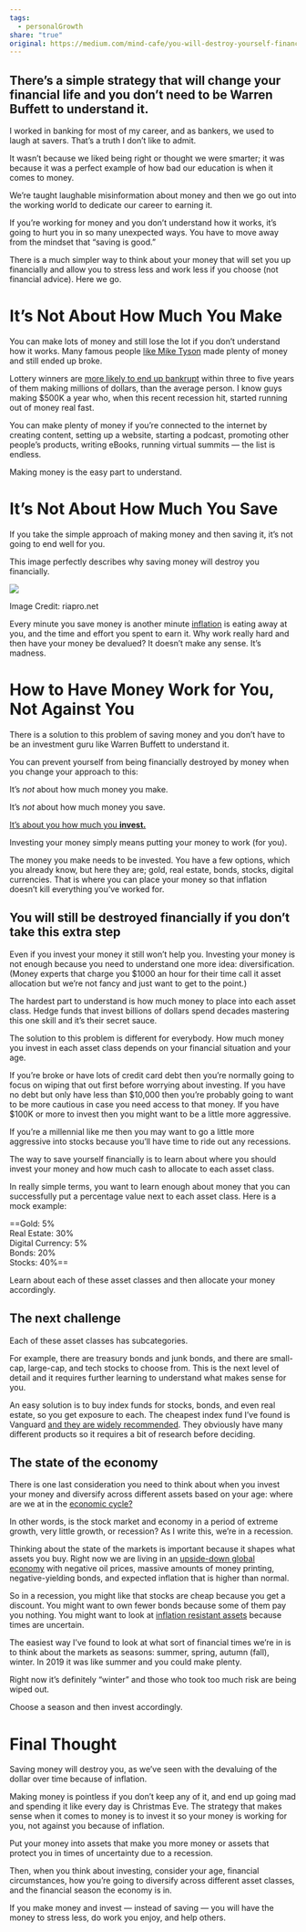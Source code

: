```yaml
---
tags:
  - personalGrowth
share: "true"
original: https://medium.com/mind-cafe/you-will-destroy-yourself-financially-if-you-save-9d7ece62d05f
---
```



## There’s a simple strategy that will change your financial life and you don’t need to be Warren Buffett to understand it.

I worked in banking for most of my career, and as bankers, we used to laugh at savers. That’s a truth I don’t like to admit.

It wasn’t because we liked being right or thought we were smarter; it was because it was a perfect example of how bad our education is when it comes to money.

We’re taught laughable misinformation about money and then we go out into the working world to dedicate our career to earning it.

If you’re working for money and you don’t understand how it works, it’s going to hurt you in so many unexpected ways. You have to move away from the mindset that “saving is good.”

There is a much simpler way to think about your money that will set you up financially and allow you to stress less and work less if you choose (not financial advice). Here we go.

# It’s Not About How Much You Make

You can make lots of money and still lose the lot if you don’t understand how it works. Many famous people [like Mike Tyson](https://money.cnn.com/2017/05/24/investing/mike-tyson-bankruptcy/index.html) made plenty of money and still ended up broke.

Lottery winners are [more likely to end up bankrupt](http://it's%20not%20how%20much%20you%20make/) within three to five years of them making millions of dollars, than the average person. I know guys making $500K a year who, when this recent recession hit, started running out of money real fast.

You can make plenty of money if you’re connected to the internet by creating content, setting up a website, starting a podcast, promoting other people’s products, writing eBooks, running virtual summits — the list is endless.

Making money is the easy part to understand.

# It’s Not About How Much You Save

If you take the simple approach of making money and then saving it, it’s not going to end well for you.

This image perfectly describes why saving money will destroy you financially.

![](https://miro.medium.com/v2/resize:fit:875/1*qMaIlQxcqipHmzU9mLZ5DA.jpeg)

Image Credit: riapro.net

Every minute you save money is another minute [inflation](https://www.investopedia.com/terms/i/inflation.asp) is eating away at you, and the time and effort you spent to earn it. Why work really hard and then have your money be devalued? It doesn’t make any sense. It’s madness.

# How to Have Money Work for You, Not Against You

There is a solution to this problem of saving money and you don’t have to be an investment guru like Warren Buffett to understand it.

You can prevent yourself from being financially destroyed by money when you change your approach to this:

It’s *not* about how much money you make.

It’s *not* about how much money you save.

[It’s about you how much you **invest.**](https://medium.com/swlh/lessons-ive-learned-from-studying-money-for-10-years-50ca03854887)

Investing your money simply means putting your money to work (for you).

The money you make needs to be invested. You have a few options, which you already know, but here they are; gold, real estate, bonds, stocks, digital currencies. That is where you can place your money so that inflation doesn’t kill everything you’ve worked for.

## You will still be destroyed financially if you don’t take this extra step

Even if you invest your money it still won’t help you. Investing your money is not enough because you need to understand one more idea: diversification. (Money experts that charge you $1000 an hour for their time call it asset allocation but we’re not fancy and just want to get to the point.)

The hardest part to understand is how much money to place into each asset class. Hedge funds that invest billions of dollars spend decades mastering this one skill and it’s their secret sauce.

The solution to this problem is different for everybody. How much money you invest in each asset class depends on your financial situation and your age.

If you’re broke or have lots of credit card debt then you’re normally going to focus on wiping that out first before worrying about investing. If you have no debt but only have less than $10,000 then you’re probably going to want to be more cautious in case you need access to that money. If you have $100K or more to invest then you might want to be a little more aggressive.

If you’re a millennial like me then you may want to go a little more aggressive into stocks because you’ll have time to ride out any recessions.

The way to save yourself financially is to learn about where you should invest your money and how much cash to allocate to each asset class.

In really simple terms, you want to learn enough about money that you can successfully put a percentage value next to each asset class. Here is a mock example:

==Gold: 5%  
Real Estate: 30%  
Digital Currency: 5%  
Bonds: 20%  
Stocks: 40%==

Learn about each of these asset classes and then allocate your money accordingly.

## The next challenge

Each of these asset classes has subcategories.

For example, there are treasury bonds and junk bonds, and there are small-cap, large-cap, and tech stocks to choose from. This is the next level of detail and it requires further learning to understand what makes sense for you.

An easy solution is to buy index funds for stocks, bonds, and even real estate, so you get exposure to each. The cheapest index fund I’ve found is Vanguard [and they are widely recommended](https://finance.yahoo.com/news/buffett-advice-5-vanguard-funds-194833003.html). They obviously have many different products so it requires a bit of research before deciding.

## The state of the economy

There is one last consideration you need to think about when you invest your money and diversify across different assets based on your age: where are we at in the [economic cycle?](https://www.investopedia.com/terms/e/economic-cycle.asp)

In other words, is the stock market and economy in a period of extreme growth, very little growth, or recession? As I write this, we’re in a recession.

Thinking about the state of the markets is important because it shapes what assets you buy. Right now we are living in an [upside-down global economy](https://medium.com/mind-cafe/the-way-you-invest-your-money-has-been-turned-upside-down-7e9957c3e103) with negative oil prices, massive amounts of money printing, negative-yielding bonds, and expected inflation that is higher than normal.

So in a recession, you might like that stocks are cheap because you get a discount. You might want to own fewer bonds because some of them pay you nothing. You might want to look at [inflation resistant assets](https://www.investopedia.com/articles/investing/081315/9-top-assets-protection-against-inflation.asp) because times are uncertain.

The easiest way I’ve found to look at what sort of financial times we’re in is to think about the markets as seasons: summer, spring, autumn (fall), winter. In 2019 it was like summer and you could make plenty.

Right now it’s definitely “winter” and those who took too much risk are being wiped out.

Choose a season and then invest accordingly.

# Final Thought

Saving money will destroy you, as we’ve seen with the devaluing of the dollar over time because of inflation.

Making money is pointless if you don’t keep any of it, and end up going mad and spending it like every day is Christmas Eve. The strategy that makes sense when it comes to money is to invest it so your money is working for you, not against you because of inflation.

Put your money into assets that make you more money or assets that protect you in times of uncertainty due to a recession.

Then, when you think about investing, consider your age, financial circumstances, how you’re going to diversify across different asset classes, and the financial season the economy is in.

If you make money and invest — instead of saving — you will have the money to stress less, do work you enjoy, and help others.